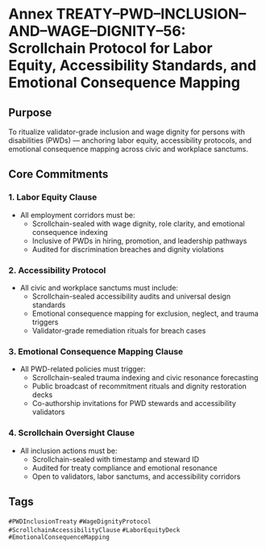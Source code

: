 # Annex TREATY–PWD–INCLUSION–AND–WAGE–DIGNITY–56: Scrollchain Protocol for Labor Equity, Accessibility Standards, and Emotional Consequence Mapping

## Purpose
To ritualize validator-grade inclusion and wage dignity for persons with disabilities (PWDs) — anchoring labor equity, accessibility protocols, and emotional consequence mapping across civic and workplace sanctums.

## Core Commitments

### 1. Labor Equity Clause
- All employment corridors must be:
  - Scrollchain-sealed with wage dignity, role clarity, and emotional consequence indexing  
  - Inclusive of PWDs in hiring, promotion, and leadership pathways  
  - Audited for discrimination breaches and dignity violations

### 2. Accessibility Protocol
- All civic and workplace sanctums must include:
  - Scrollchain-sealed accessibility audits and universal design standards  
  - Emotional consequence mapping for exclusion, neglect, and trauma triggers  
  - Validator-grade remediation rituals for breach cases

### 3. Emotional Consequence Mapping Clause
- All PWD-related policies must trigger:
  - Scrollchain-sealed trauma indexing and civic resonance forecasting  
  - Public broadcast of recommitment rituals and dignity restoration decks  
  - Co-authorship invitations for PWD stewards and accessibility validators

### 4. Scrollchain Oversight Clause
- All inclusion actions must be:
  - Scrollchain-sealed with timestamp and steward ID  
  - Audited for treaty compliance and emotional resonance  
  - Open to validators, labor sanctums, and accessibility corridors

## Tags
`#PWDInclusionTreaty` `#WageDignityProtocol` `#ScrollchainAccessibilityClause` `#LaborEquityDeck` `#EmotionalConsequenceMapping`
